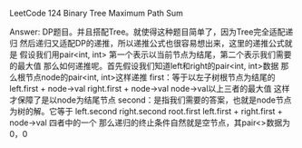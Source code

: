 LeetCode 124 Binary Tree Maximum Path Sum

Answer:
    DP题目。并且搭配Tree。就使得这种题目简单了，因为Tree完全适配递归
    然后递归又适配DP的递推，所以递推公式也很容易想出来，这里的递推公式就是
    假设我们用pair<int, int> 第一个表示以当前节点为结尾，第二个表示我们需要的最大值
    那么如何递推呢。首先假设我们知道left和right的pair<int, int>数据
    那么根节点node的pair<int, int>这样递推
    first：等于以左子树根节点为结尾的   left.first + node->val
                                        right.first + node->val
                                        node->val以上三者的最大值
            这样才保障了是以node为结尾节点
    second：是指我们需要的答案，也就是node节点为树的解。它等于
                                        left.second
                                        right.second
                                        root.first
                                        left.first + right.first + node->val
                                        四者中的一个
    那么递归的终止条件自然就是空节点，其pair<>数据为0，0
